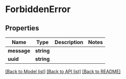 # ForbiddenError

## Properties
Name | Type | Description | Notes
------------ | ------------- | ------------- | -------------
**message** | **string** |  | 
**uuid** | **string** |  | 

[[Back to Model list]](../../README.md#documentation-for-models) [[Back to API list]](../../README.md#documentation-for-api-endpoints) [[Back to README]](../../README.md)


